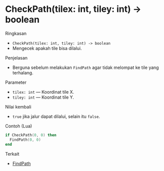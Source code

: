# CheckPath(tilex: int, tiley: int) -> boolean

Ringkasan
- `CheckPath(tilex: int, tiley: int) -> boolean`
- Mengecek apakah tile bisa dilalui.

Penjelasan
- Berguna sebelum melakukan `FindPath` agar tidak melompat ke tile yang terhalang.

Parameter
- `tilex: int` — Koordinat tile X.
- `tiley: int` — Koordinat tile Y.

Nilai kembali
- `true` jika jalur dapat dilalui, selain itu `false`.

Contoh (Lua)
```lua
if CheckPath(0, 0) then
  FindPath(0, 0)
end
```

Terkait
- [FindPath](FindPath.md)
